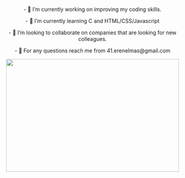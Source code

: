 <p align="center">
- 🔭 I’m currently working on improving my coding skills.
<p align="center">
- 🌱 I’m currently learning C and HTML/CSS/Javascript
<p align="center">
- 👯 I’m looking to collaborate on companies that are looking for new colleagues.
<p align="center">
- 💬 For any questions reach me from 41.erenelmas@gmail.com

<p align="center">
  <img width="460" height="300" src="[http://www.fillmurray.com/460/300](https://user-images.githubusercontent.com/84076408/202187651-bb2b5a1f-d9ca-416a-a37a-86b4004271c6.gif)">
</p>
